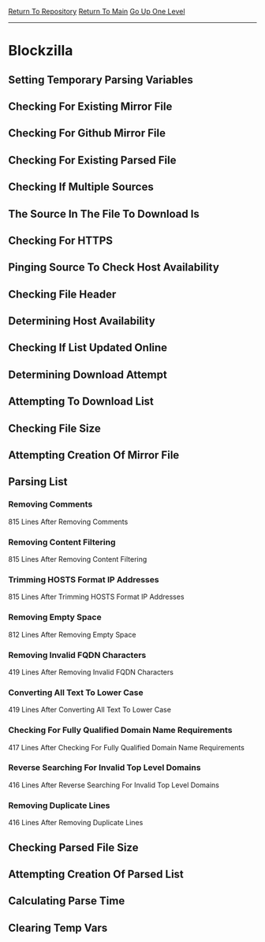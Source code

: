 [Return To Repository](https://github.com/deathbybandaid/piholeparser/)
[Return To Main](https://github.com/deathbybandaid/piholeparser/blob/dev-nomerge/RecentRunLogs/Mainlog.md)
[Go Up One Level](https://github.com/deathbybandaid/piholeparser/blob/dev-nomerge/RecentRunLogs/TopLevelScripts/30-Processing-External-Blacklists.md)
____________________________________
# Blockzilla
## Setting Temporary Parsing Variables
## Checking For Existing Mirror File
## Checking For Github Mirror File
## Checking For Existing Parsed File
## Checking If Multiple Sources
## The Source In The File To Download Is
## Checking For HTTPS
## Pinging Source To Check Host Availability
## Checking File Header
## Determining Host Availability
## Checking If List Updated Online
## Determining Download Attempt
## Attempting To Download List
## Checking File Size
## Attempting Creation Of Mirror File
## Parsing List
### Removing Comments
815 Lines After Removing Comments
### Removing Content Filtering
815 Lines After Removing Content Filtering
### Trimming HOSTS Format IP Addresses
815 Lines After Trimming HOSTS Format IP Addresses
### Removing Empty Space
812 Lines After Removing Empty Space
### Removing Invalid FQDN Characters
419 Lines After Removing Invalid FQDN Characters
### Converting All Text To Lower Case
419 Lines After Converting All Text To Lower Case
### Checking For Fully Qualified Domain Name Requirements
417 Lines After Checking For Fully Qualified Domain Name Requirements
### Reverse Searching For Invalid Top Level Domains
416 Lines After Reverse Searching For Invalid Top Level Domains
### Removing Duplicate Lines
416 Lines After Removing Duplicate Lines
## Checking Parsed File Size
## Attempting Creation Of Parsed List
## Calculating Parse Time
## Clearing Temp Vars

